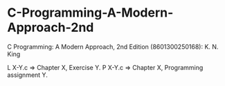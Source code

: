 # C-Programming-A-Modern-Approach-2nd
C Programming: A Modern Approach, 2nd Edition (8601300250168): K. N. King

L X-Y.c => Chapter X, Exercise Y.
P X-Y.c => Chapter X, Programming assignment Y.
